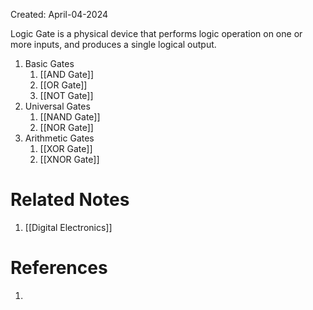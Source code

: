 Created: April-04-2024

Logic Gate is a physical device that performs logic operation on one or more inputs, and produces a single logical output.

1. Basic Gates
	1. [[AND Gate]]
	2. [[OR Gate]]
	3. [[NOT Gate]]
2. Universal Gates
	1. [[NAND Gate]]
	2. [[NOR Gate]]
3. Arithmetic Gates
	1. [[XOR Gate]]
	2. [[XNOR Gate]]
# Related Notes

1. [[Digital Electronics]]
# References

1. 